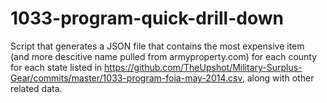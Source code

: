 1033-program-quick-drill-down
=============================

 Script that generates a JSON file that contains the most expensive item (and more descitive name pulled from armyproperty.com) for each county for each state listed in https://github.com/TheUpshot/Military-Surplus-Gear/commits/master/1033-program-foia-may-2014.csv, along with other related data.
